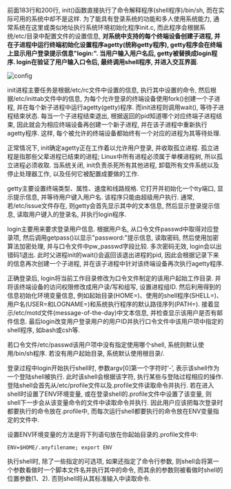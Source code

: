 前面183行和200行, init()函数直接执行了命令解释程序(shell程序)/bin/sh, 而在实际可用的系统中却不是这样. 为了能具有登录系统的功能和多人使用系统能力, 通常系统在这里或类似地址执行系统环境初始化程序init.c, 而此程序会根据系统/etc/目录中配置文件的设置信息, **对系统中支持的每个终端设备创建子进程, 并在子进程中运行终端初始化设置程序agetty(统称getty程序), getty程序会在终端上显示用户登录提示信息"login:". 当用户输入用户名后, getty被替换成login程序. login在验证了用户输入口令后, 最终调用shell程序, 并进入交互界面**. 

![config](images/7.png)

init进程主要任务是根据/etc/rc文件中设置的信息, 执行其中设置的命令, 然后根据/etc/inittab文件中的信息, 为每个允许登录的终端设备使用fork()创建一个子进程, 并在每个新子进程中运行agetty(getty)程序. 而init进程则调用wait(), 等待子进程结束状态. 每当一个子进程结束退出, 根据返回的pid知道哪个对应终端子进程结束, 因此就会为相应终端设备再创建一个新子进程, 并在该子进程中重新执行agetty程序. 这样, 每个被允许的终端设备都始终有一个对应的进程为其等待处理. 

正常情况下, init确定agetty正在工作着以允许用户登录, 并收取孤立进程. 孤立进程是指那些父辈进程已结束的进程; Linux中所有进程必须属于单棵进程树, 所以孤立进程必须收取. 当系统关闭, init负责杀死所有其他进程, 卸载所有文件系统以及停止处理器工作, 以及任何它被配置成要做的工作. 

getty主要设置终端类型、属性、速度和线路规格. 它打开并初始化一个tty端口, 显示提示信息, 并等待用户键入用户名. 该程序只能由超级用户执行. 通常, 若/etc/issue文件存在, 则getty会首先显示其中的文本信息, 然后显示登录提示信息, 读取用户键入的登录名, 并执行login程序. 

login主要用来要求登录用户信息. 根据用户名, 从口令文件passwd中取得对应登录项, 然后调用getpass()以显示"password:"提示信息, 读取密码, 然后使用加密算法加密处理, 并与口令文件中pw\_passwd字段比较. 多次密码无效, login会以出错码1退出. 此时父进程init的wait()会返回该退出进程的pid, 因此会根据记录下来的信息再次创建一个子进程, 并在该子进程中针对该终端设备再次执行agetty程序. 

正确登录后, login将当前工作目录修改为口令文件制定的该用户起始工作目录. 并将该终端设备的访问权限修改成用户读/写和组写, 设置进程组ID. 然后利用得到的信息初始化环境变量信息, 例如起始目录(HOME=)、使用的shell程序(SHELL=)、用户名(USER=和LOGNAME=)和系统执行程序的默认路径序列(PATH=). 接着显示/etc/motd文件(message-of-the-day)中文本信息, 并检查显示该用户是否有邮件信息. 最后login改变用户登录用户的用户ID并执行口令文件中该用户项中指定的shell程序, 如bash或csh等. 

若口令文件/etc/passwd该用户项中没有指定使用哪个shell, 系统则默认使用/bin/sh程序. 若没有用户起始目录, 系统默认使用根目录/. 

登录过程中login开始执行shell时, 参数argv[0]第一个字符时‘-’, 表示该shell作为一个登陆shell被执行. 此时该shell会根据该字符, 执行某些与登陆过程相应的操作. 登陆shell会首先从/etc/profile文件以及.profile文件读取命令并执行. 若在进入shell时设置了ENV环境变量, 或在登录shell的.profile文件中设置了该变量, 则shell下一步会从该变量命令的文件中读取命令并执行. 因此用户应该把每次登录时都要执行的命令放在.profile中, 而每次运行shell都要执行的命令放在ENV变量指定的文件中. 

设置ENV环境变量的方法是将下列语句放在你起始目录的.profile文件中: 

```
ENV=$HOME/.anyfilename; export ENV
```

执行shell时, 除了一些指定的可选项, 如果还指定了命令行参数, 则shell会将第一个参数看做时一个脚本文件名并执行其中的命令, 而其余的参数则被看做时shell的位置参数($1、$2). 否则shell将从其标准输入中读取命令. 